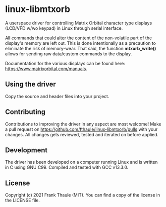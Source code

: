 # linux-libmtxorb

A userspace driver for controlling Matrix Orbital character type displays (LCD/VFD w/wo keypad) in Linux through serial interface.

All commands that could alter the content of the non-volatile part of the display's memory are left out. This is done intentionally as a precaution to eliminate the risk of memory-wear. That said, the function **mtxorb_write()** allows for sending raw data/custom commands to the display.

Documentation for the various displays can be found here: https://www.matrixorbital.com/manuals.

## Using the driver

Copy the source and header files into your project.

## Contributing

Contributions to improving the driver in any aspect are most welcome! Make a pull request on https://github.com/fthaule/linux-libmtxorb/pulls with your changes. All changes gets reviewed, tested and iterated on before applied.

## Development

The driver has been developed on a computer running Linux and is written in C using GNU C99. Compiled and tested with GCC v13.3.0.

## License

Copyright (c) 2021 Frank Thaule (MIT). You can find a copy of the license in the LICENSE file.
